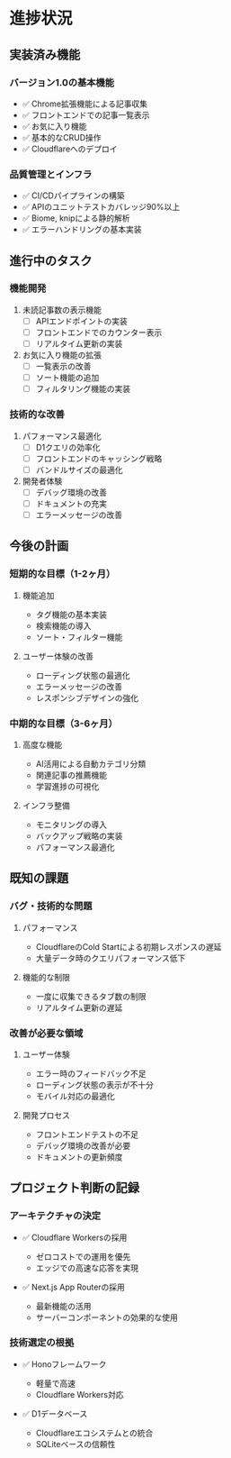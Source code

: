 # 進捗状況

## 実装済み機能

### バージョン1.0の基本機能
- ✅ Chrome拡張機能による記事収集
- ✅ フロントエンドでの記事一覧表示
- ✅ お気に入り機能
- ✅ 基本的なCRUD操作
- ✅ Cloudflareへのデプロイ

### 品質管理とインフラ
- ✅ CI/CDパイプラインの構築
- ✅ APIのユニットテストカバレッジ90%以上
- ✅ Biome, knipによる静的解析
- ✅ エラーハンドリングの基本実装

## 進行中のタスク

### 機能開発
1. 未読記事数の表示機能
   - [ ] APIエンドポイントの実装
   - [ ] フロントエンドでのカウンター表示
   - [ ] リアルタイム更新の実装

2. お気に入り機能の拡張
   - [ ] 一覧表示の改善
   - [ ] ソート機能の追加
   - [ ] フィルタリング機能の実装

### 技術的な改善
1. パフォーマンス最適化
   - [ ] D1クエリの効率化
   - [ ] フロントエンドのキャッシング戦略
   - [ ] バンドルサイズの最適化

2. 開発者体験
   - [ ] デバッグ環境の改善
   - [ ] ドキュメントの充実
   - [ ] エラーメッセージの改善

## 今後の計画

### 短期的な目標（1-2ヶ月）
1. 機能追加
   - タグ機能の基本実装
   - 検索機能の導入
   - ソート・フィルター機能

2. ユーザー体験の改善
   - ローディング状態の最適化
   - エラーメッセージの改善
   - レスポンシブデザインの強化

### 中期的な目標（3-6ヶ月）
1. 高度な機能
   - AI活用による自動カテゴリ分類
   - 関連記事の推薦機能
   - 学習進捗の可視化

2. インフラ整備
   - モニタリングの導入
   - バックアップ戦略の実装
   - パフォーマンス最適化

## 既知の課題

### バグ・技術的な問題
1. パフォーマンス
   - CloudflareのCold Startによる初期レスポンスの遅延
   - 大量データ時のクエリパフォーマンス低下

2. 機能的な制限
   - 一度に収集できるタブ数の制限
   - リアルタイム更新の遅延

### 改善が必要な領域
1. ユーザー体験
   - エラー時のフィードバック不足
   - ローディング状態の表示が不十分
   - モバイル対応の最適化

2. 開発プロセス
   - フロントエンドテストの不足
   - デバッグ環境の改善が必要
   - ドキュメントの更新頻度

## プロジェクト判断の記録

### アーキテクチャの決定
- ✅ Cloudflare Workersの採用
  - ゼロコストでの運用を優先
  - エッジでの高速な応答を実現

- ✅ Next.js App Routerの採用
  - 最新機能の活用
  - サーバーコンポーネントの効果的な使用

### 技術選定の根拠
- ✅ Honoフレームワーク
  - 軽量で高速
  - Cloudflare Workers対応

- ✅ D1データベース
  - Cloudflareエコシステムとの統合
  - SQLiteベースの信頼性
